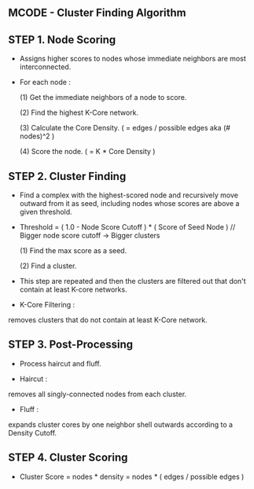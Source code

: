 ## MCODE - Cluster Finding Algorithm

## STEP 1. Node Scoring

- Assigns higher scores to nodes whose immediate neighbors are most interconnected.

- For each node :

  (1) Get the immediate neighbors of a node to score.

  (2) Find the highest K-Core network.

  (3) Calculate the Core Density. ( = edges / possible edges aka (# nodes)^2 )

  (4) Score the node. ( = K * Core Density )


## STEP 2. Cluster Finding

- Find a complex with the highest-scored node and recursively move outward from it as seed, 
including nodes whose scores are above a given threshold.

- Threshold = ( 1.0 - Node Score Cutoff ) * ( Score of Seed Node )
  // Bigger node score cutoff -> Bigger clusters

  (1) Find the max score as a seed.
  
  (2) Find a cluster.

- This step are repeated and then the clusters are filtered out that don't contain at least K-core networks.

- K-Core Filtering : 

removes clusters that do not contain at least K-Core network.


## STEP 3. Post-Processing

- Process haircut and fluff.

- Haircut : 

removes all singly-connected nodes from each cluster.

- Fluff :

expands cluster cores by one neighbor shell outwards according to a Density Cutoff.


## STEP 4. Cluster Scoring

- Cluster Score = nodes * density = nodes * ( edges / possible edges )


